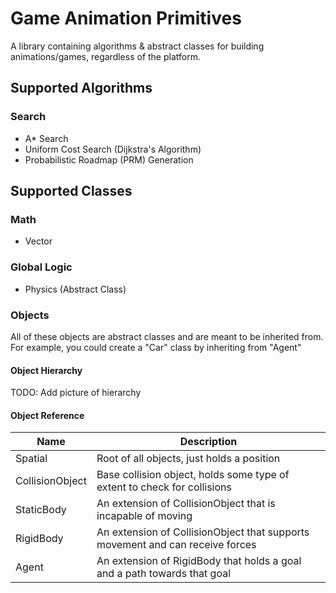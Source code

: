 # Game Animation Primitives

A library containing algorithms & abstract classes for building animations/games, regardless of the platform.

## Supported Algorithms

### Search

- A\* Search
- Uniform Cost Search (Dijkstra's Algorithm)
- Probabilistic Roadmap (PRM) Generation

## Supported Classes

### Math

- Vector

### Global Logic

- Physics (Abstract Class)

### Objects

All of these objects are abstract classes and are meant to be inherited from. For example, you could create a "Car" class by inheriting from "Agent"

#### Object Hierarchy

TODO: Add picture of hierarchy

#### Object Reference

| Name            | Description                                                                   |
| --------------- | ----------------------------------------------------------------------------- |
| Spatial         | Root of all objects, just holds a position                                    |
| CollisionObject | Base collision object, holds some type of extent to check for collisions      |
| StaticBody      | An extension of CollisionObject that is incapable of moving                   |
| RigidBody       | An extension of CollisionObject that supports movement and can receive forces |
| Agent           | An extension of RigidBody that holds a goal and a path towards that goal      |
